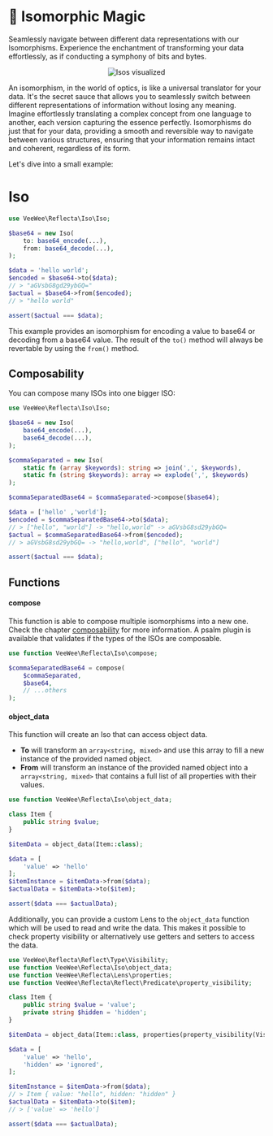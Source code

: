 # 🔄 Isomorphic Magic

Seamlessly navigate between different data representations with our Isomorphisms.
Experience the enchantment of transforming your data effortlessly, as if conducting a symphony of bits and bytes.

<div align="center">
    <img src="./assets/iso.png" alt="Isos visualized" align="center" />
</div>

An isomorphism, in the world of optics, is like a universal translator for your data.
It's the secret sauce that allows you to seamlessly switch between different representations of information without losing any meaning.
Imagine effortlessly translating a complex concept from one language to another, each version capturing the essence perfectly.
Isomorphisms do just that for your data, providing a smooth and reversible way to navigate between various structures,
ensuring that your information remains intact and coherent, regardless of its form.

Let's dive into a small example:

# Iso

```php
use VeeWee\Reflecta\Iso\Iso;

$base64 = new Iso(
    to: base64_encode(...),
    from: base64_decode(...),
);

$data = 'hello world';
$encoded = $base64->to($data);
// > "aGVsbG8gd29ybGQ="
$actual = $base64->from($encoded);
// > "hello world"

assert($actual === $data);
```

This example provides an isomorphism for encoding a value to base64 or decoding from a base64 value.
The result of the `to()` method will always be revertable by using the `from()` method.

## Composability

You can compose many ISOs into one bigger ISO:

```php
use VeeWee\Reflecta\Iso\Iso;

$base64 = new Iso(
    base64_encode(...),
    base64_decode(...),
);

$commaSeparated = new Iso(
    static fn (array $keywords): string => join(',', $keywords),
    static fn (string $keywords): array => explode(',', $keywords)
);

$commaSeparatedBase64 = $commaSeparated->compose($base64);

$data = ['hello' ,'world'];
$encoded = $commaSeparatedBase64->to($data);
// > ["hello", "world"] -> "hello,world" -> aGVsbG8sd29ybGQ=
$actual = $commaSeparatedBase64->from($encoded);
// > aGVsbG8sd29ybGQ= -> "hello,world", ["hello", "world"]

assert($actual === $data);
```


## Functions

#### compose

This function is able to compose multiple isomorphisms into a new one.
Check the chapter [composability](#composability) for more information.
A psalm plugin is available that validates if the types of the ISOs are composable.

```php
use function VeeWee\Reflecta\Iso\compose;

$commaSeparatedBase64 = compose(
    $commaSeparated,
    $base64,
    // ...others
);
```

#### object_data

This function will create an Iso that can access object data.

* **To** will transform an `array<string, mixed>` and use this array to fill a new instance of the provided named object.
* **From** will transform an instance of the provided named object into a `array<string, mixed>` that contains a full list of all properties with their values.

```php
use function VeeWee\Reflecta\Iso\object_data;

class Item {
    public string $value;
}

$itemData = object_data(Item::class);

$data = [
    'value' => 'hello'
];
$itemInstance = $itemData->from($data);
$actualData = $itemData->to($item);

assert($data === $actualData);
```

Additionally, you can provide a custom Lens to the `object_data` function which will be used to read and write the data.
This makes it possible to check property visibility or alternatively use getters and setters to access the data.

```php
use VeeWee\Reflecta\Reflect\Type\Visibility;
use function VeeWee\Reflecta\Iso\object_data;
use function VeeWee\Reflecta\Lens\properties;
use function VeeWee\Reflecta\Reflect\Predicate\property_visibility;

class Item {
    public string $value = 'value';
    private string $hidden = 'hidden';
}

$itemData = object_data(Item::class, properties(property_visibility(Visibility::Public)));

$data = [
    'value' => 'hello',
    'hidden' => 'ignored',
];

$itemInstance = $itemData->from($data);
// > Item { value: "hello", hidden: "hidden" }
$actualData = $itemData->to($item);
// > ['value' => 'hello']

assert($data === $actualData);
```
